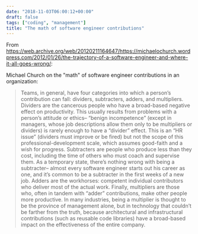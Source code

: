 ```yaml
---
date: "2018-11-03T06:00:12+00:00"
draft: false
tags: ["coding", "management"]
title: "The math of software engineer contributions"
---
```

From https://web.archive.org/web/20120211164647/https://michaelochurch.wordpress.com/2012/01/26/the-trajectory-of-a-software-engineer-and-where-it-all-goes-wrong/:

Michael Church on the "math" of software engineer contributions in an organization:

>Teams, in general, have four categories into which a person’s contribution can fall: dividers, subtracters, adders, and multipliers. Dividers are the cancerous people who have a broad-based negative effect on productivity. This usually results from problems with a person’s attitude or ethics– “benign incompetence” (except in managers, whose job descriptions allow them only to be multipliers or dividers) is rarely enough to have a “divider” effect. This is an “HR issue” (dividers must improve or be fired) but not the scope of this professional-development scale, which assumes good-faith and a wish for progress. Subtracters are people who produce less than they cost, including the time of others who must coach and supervise them. As a temporary state, there’s nothing wrong with being a subtracter– almost every software engineer starts out his career as one, and it’s common to be a subtracter in the first weeks of a new job. Adders are the workhorses: competent individual contributors who deliver most of the actual work. Finally, multipliers are those who, often in tandem with “adder” contributions, make other people more productive. In many industries, being a multiplier is thought to be the province of management alone, but in technology that couldn’t be farther from the truth, because architectural and infrastructural contributions (such as reusable code libraries) have a broad-based impact on the effectiveness of the entire company.
